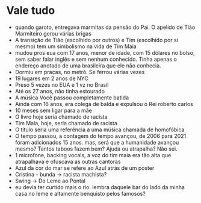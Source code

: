 # Vale tudo


- quando garoto, entregava marmitas da pensão do Pai. O apelido de Tião Marmiteiro gerou várias brigas
- A transição de Tião (escolhido por outros) e Tim (escolhido por si mesmo) tem um simbolismo na vida de Tim Maia
- mudou pros eua com 17 anos, menor de idade, com 15 dólares no bolso, sem saber falar inglês e sem nenhum conhecido. Tinha apenas o endereço anotado de uma brasileira que ele não conhecia.
- Dormiu em praças, no metrô. Se ferrou várias vezes
- 19 lugares em 2 anos de NYC
- Preso 5 vezes no EUA e 1 vz no Brasil
- Até os 27 anos, não tinha estourado
- A música Você passou completamente batida
- Ainda com 16 anos, era colega de balda e expulsou o Rei roberto carlos
- 10 meses sem ligar para a mãe
- O livro hoje seria chamado de racista
- Tim Maia, hoje, seria chamado de racista
- O título seria uma referẽncia a uma música chamada de homofóbica
- O tempo passou, a contagem do tempo avançou, de 2006 para 2021 foram adicionados 15 anos. mas, será que a humanidade avançou mesmo? Tantos taboos fazem bem? Ajuda ou atrapalha? Não sei.
- 1 microfone, backing vocals, a voz do tim maia era tão alta que atrapalhava e ofuscava as outras cantoras
- Azul da cor do mar se refere ao Azul atrás de um poster
- Cristina - bunda -> racista machista?
- Swing -> Do Leme ao Pontal
- eu devia ter curtido mais o rio. lembra daquele bar do lado da minha casa no leme e altamente benquisto pelos famosos?



